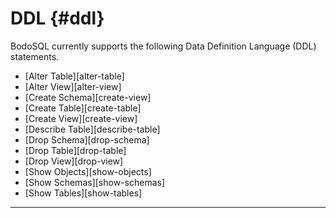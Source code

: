 DDL {#ddl}
========

BodoSQL currently supports the following Data Definition Language (DDL) statements.

- [Alter Table][alter-table]
- [Alter View][alter-view]
- [Create Schema][create-view]
- [Create Table][create-table]
- [Create View][create-view]
- [Describe Table][describe-table]
- [Drop Schema][drop-schema]
- [Drop Table][drop-table]
- [Drop View][drop-view]
- [Show Objects][show-objects]
- [Show Schemas][show-schemas]
- [Show Tables][show-tables]

--- 
